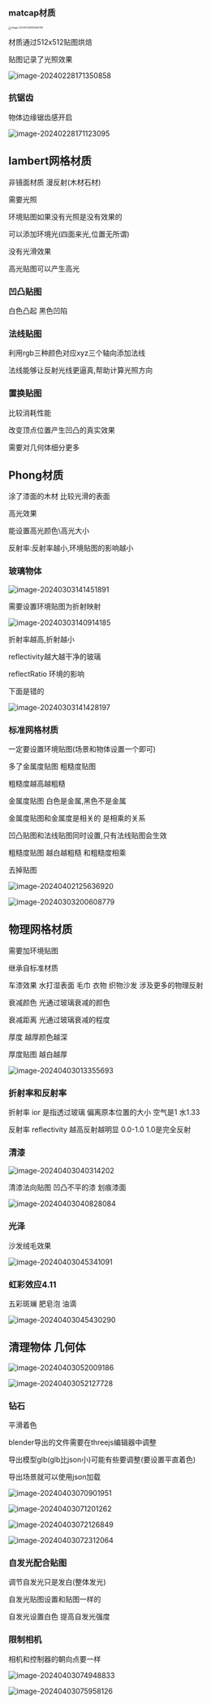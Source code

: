 ### matcap材质

<img src="img/image-20240329063844195.png" alt="image-20240329063844195" style="zoom: 33%;" />

材质通过512x512贴图烘焙

贴图记录了光照效果

![image-20240228171350858](img/image-20240228171350858.png)

### 抗锯齿

物体边缘锯齿感开启

![image-20240228171123095](img/image-20240228171123095.png)

## lambert网格材质

非镜面材质 漫反射(木材石材)

需要光照

环境贴图如果没有光照是没有效果的

可以添加环境光(四面来光,位置无所谓)

没有光滑效果

高光贴图可以产生高光

### 凹凸贴图

白色凸起 黑色凹陷

### 法线贴图

利用rgb三种颜色对应xyz三个轴向添加法线

法线能够让反射光线更逼真,帮助计算光照方向

### 置换贴图

比较消耗性能

改变顶点位置产生凹凸的真实效果

需要对几何体细分更多

## Phong材质

涂了漆面的木材 比较光滑的表面

高光效果

能设置高光颜色\高光大小

反射率:反射率越小,环境贴图的影响越小

### 玻璃物体

![image-20240303141451891](img/image-20240303141451891.png)

需要设置环境贴图为折射映射



![image-20240303140914185](img/image-20240303140914185.png)

折射率越高,折射越小

reflectivity越大越干净的玻璃

reflectRatio 环境的影响

下面是错的

![image-20240303141428197](img/image-20240303141428197.png)

### 标准网格材质

一定要设置环境贴图(场景和物体设置一个即可)

多了金属度贴图 粗糙度贴图

粗糙度越高越粗糙

金属度贴图 白色是金属,黑色不是金属

金属度贴图和金属度是相关的 是相乘的关系

凹凸贴图和法线贴图同时设置,只有法线贴图会生效

粗糙度贴图 越白越粗糙 和粗糙度相乘



去掉贴图

![image-20240402125636920](img/image-20240402125636920.png)

![image-20240303200608779](img/image-20240303200608779.png)

## 物理网格材质

需要加环境贴图

继承自标准材质

车漆效果 水打湿表面 毛巾 衣物 织物沙发 涉及更多的物理反射

衰减颜色 光通过玻璃衰减的颜色

衰减距离 光通过玻璃衰减的程度

厚度 越厚颜色越深

厚度贴图 越白越厚

 ![image-20240403013355693](img/image-20240403013355693.png)

### 折射率和反射率

折射率 ior 是指透过玻璃 偏离原本位置的大小 空气是1 水1.33

反射率 reflectivity 越高反射越明显 0.0-1.0 1.0是完全反射

### 清漆

![image-20240403040314202](img/image-20240403040314202.png)

清漆法向贴图 凹凸不平的漆 划痕漆面

![image-20240403040828084](img/image-20240403040828084.png)

### 光泽

沙发绒毛效果

 ![image-20240403045341091](img/image-20240403045341091.png)

### 虹彩效应4.11

五彩斑斓 肥皂泡 油滴

![image-20240403045430290](img/image-20240403045430290.png)





## 清理物体 几何体

![image-20240403052009186](img/image-20240403052009186.png)

![image-20240403052127728](img/image-20240403052127728.png)

### 钻石

平滑着色

blender导出的文件需要在threejs编辑器中调整

导出模型glb(glb比json小)可能有些要调整(要设置平直着色)

导出场景就可以使用json加载

![image-20240403070901951](img/image-20240403070901951.png)

![image-20240403071201262](img/image-20240403071201262.png)

![image-20240403072126849](img/image-20240403072126849.png)

![image-20240403072312064](img/image-20240403072312064.png)

### 自发光配合贴图

调节自发光只是发白(整体发光)

自发光贴图设置和贴图一样的

自发光设置白色 提高自发光强度

### 限制相机

相机和控制器的朝向点要一样

![image-20240403074948833](img/image-20240403074948833.png)

![image-20240403075958126](img/image-20240403075958126.png)